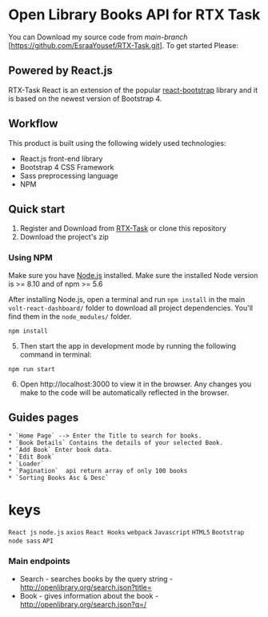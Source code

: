 # Open Library Books API for RTX Task

You can Download my source code from _main-branch_ [https://github.com/EsraaYousef/RTX-Task.git].
To get started Please:

## Powered by React.js

RTX-Task React is an extension of the popular [react-bootstrap](https://react-bootstrap.github.io/) library and it is based on the newest version of Bootstrap 4.

## Workflow

This product is built using the following widely used technologies:

- React.js front-end library
- Bootstrap 4 CSS Framework
- Sass preprocessing language
- NPM

## Quick start

1. Register and Download from [RTX-Task](https://github.com/EsraaYousef/RTX-Task.git) or clone this repository
2. Download the project's zip

### Using NPM

Make sure you have [Node.js](https://nodejs.org/en/) installed. Make sure the installed Node version is >= 8.10 and of npm >= 5.6

After installing Node.js, open a terminal and run `npm install` in the main `volt-react-dashboard/` folder to download all project dependencies. You'll find them in the `node_modules/` folder.

```
npm install
```

5. Then start the app in development mode by running the following command in terminal:

```
npm run start
```

6. Open http://localhost:3000 to view it in the browser. Any changes you make to the code will be automatically reflected in the browser.

## Guides pages

    * `Home Page` --> Enter the Title to search for books.
    * `Book Details` Contains the details of your selected Book.
    * `Add Book` Enter book data.
    * `Edit Book`
    * `Loader`
    * `Pagination`  api return array of only 100 books
    * `Sorting Books Asc & Desc`

# keys

`React js` `node.js` `axios` `React Hooks` `webpack` `Javascript` `HTML5` `Bootstrap` `node sass` `API`

### Main endpoints

- Search - searches books by the query string - http://openlibrary.org/search.json?title=
- Book - gives information about the book - http://openlibrary.org/search.json?q=/
